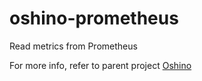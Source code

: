 oshino-prometheus
=====================
Read metrics from Prometheus

For more info, refer to parent project [Oshino](https://github.com/CodersOfTheNight/oshino)
